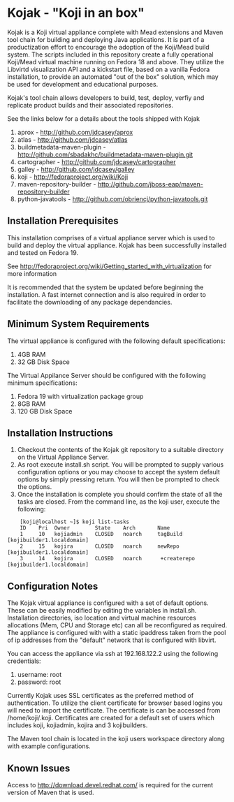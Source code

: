 Kojak - "Koji in an box"
========================

Kojak is a Koji virtual appliance complete with Mead extensions and Maven tool chain for building and deploying Java
applications.  It is part of a productization effort to encourage the adoption of the Koji/Mead build system.  The 
scripts included in this repository create a fully operational Koji/Mead virtual machine running on Fedora 18 and above.
They utilize the Libvirtd visualization API and a kickstart file, based on a vanilla Fedora installation, to provide an
automated "out of the box" solution, which may be used for development and educational purposes.

Kojak's tool chain allows developers to build, test, deploy, verfiy and replicate product builds and their associated
repositories.

See the links below for a details about the tools shipped with Kojak

1. aprox - http://github.com/jdcasey/aprox
2. atlas - http://github.com/jdcasey/atlas
3. buildmetadata-maven-plugin - http://github.com/sbadakhc/buildmetadata-maven-plugin.git
4. cartographer - http://github.com/jdcasey/cartographer
5. galley - http://github.com/jdcasey/galley
6. koji - http://fedoraproject.org/wiki/Koji
7. maven-repository-builder - http://github.com/jboss-eap/maven-repository-builder
8. python-javatools - http://github.com/obriencj/python-javatools.git
 

Installation Prerequisites
---------------------------

This installation comprises of a virtual appliance server which is used to build and deploy the virtual appliance.
Kojak has been successfully installed and tested on Fedora 19. 

See http://fedoraproject.org/wiki/Getting_started_with_virtualization for more information

It is recommended that the system be updated before beginning the installation.  A fast internet connection and is also 
required in order to facilitate the downloading of any package dependancies.

Minimum System Requirements
--------------------------- 

The virtual appliance is configured with the following default specifications:

1. 4GB RAM
2. 32 GB Disk Space

The Virtual Appilance Server should be configured with the following minimum specifications:

1. Fedora 19 with virtualization package group
2. 8GB RAM
3. 120 GB Disk Space 

Installation Instructions
------------------------

1.  Checkout the contents of the Kojak git repository to a suitable directory on the Virtual Appliance Server.
2.  As root execute install.sh script.  You will be prompted to supply various configuration options or you may choose
to accept the system default options by simply pressing return.  You will then be prompted to check the options.
3.  Once the installation is complete you should confirm the state of all the tasks are closed.  From the command line,
as the koji user, execute the following:  

```
    [koji@localhost ~]$ koji list-tasks
    ID    Pri  Owner        State    Arch       Name
    1     10   kojiadmin    CLOSED   noarch     tagBuild [kojibuilder1.localdomain]
    2     15   kojira       CLOSED   noarch     newRepo [kojibuilder1.localdomain]
    3     14   kojira       CLOSED   noarch      +createrepo [kojibuilder1.localdomain]
```

Configuration Notes
-------------------

The Kojak virtual appliance is configured with a set of default options.  These can be easily modified by editing the 
variables in install.sh.  Installation directories, iso location and virtual machine resources allocations
(Mem, CPU and Storage etc) can all be reconfigured as required.  The appliance is configured with with a static ipaddress 
taken from the pool of ip addresses from the "default" network that is configured with libvirt.

You can access the appliance via ssh at 192.168.122.2 using the following credentials:

1. username: root
2. password: root

Currently Kojak uses SSL certificates as the preferred method of authentication. To utilize the client certificate for
browser based logins you will need to import the certificate. The certificate is can be accessed from /home/koji/.koji.
Certificates are created for a default set of users which includes koji, kojiadmin, kojira and 3 kojibuilders.

The Maven tool chain is located in the koji users workspace directory along with example configurations. 

Known Issues
------------

Access to http://download.devel.redhat.com/ is required for the current version of Maven that is used.
